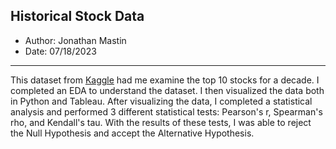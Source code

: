 ## Historical Stock Data
- Author: Jonathan Mastin
- Date: 07/18/2023

---
This dataset from [Kaggle](www.kaggle.com) had me examine the top 10 stocks for a decade. I completed an EDA to understand the dataset. I then visualized the data both in Python and Tableau.
After visualizing the data, I completed a statistical analysis and performed 3 different statistical tests: Pearson's r, Spearman's rho, and Kendall's tau. With the results of these tests, I was able to reject the Null Hypothesis and accept the 
Alternative Hypothesis.

